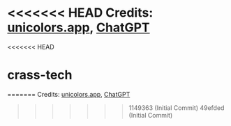 <<<<<<< HEAD
Credits: [unicolors.app](https://uicolors.app/generate/406a86), [ChatGPT](https://chatgpt.com/#)
=======
<<<<<<< HEAD
# crass-tech
=======
Credits: [unicolors.app](https://uicolors.app/generate/406a86), [ChatGPT](https://chatgpt.com/#)
>>>>>>> 1149363 (Initial Commit)
>>>>>>> 49efded (Initial Commit)
